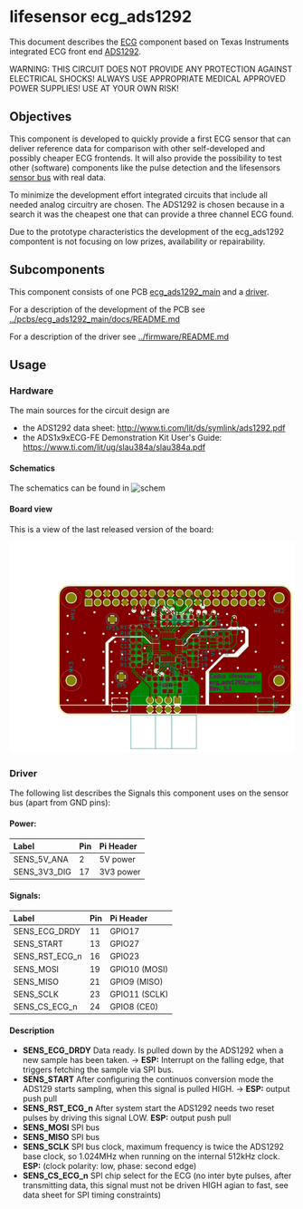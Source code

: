 # lifesensor ecg_ads1292
This document describes the [ECG](https://en.wikipedia.org/wiki/Electrocardiography) component based on Texas Instruments integrated ECG front end [ADS1292](http://www.ti.com/lit/ds/symlink/ads1292.pdf).

WARNING: THIS CIRCUIT DOES NOT PROVIDE ANY PROTECTION AGAINST ELECTRICAL SHOCKS! ALWAYS USE APPROPRIATE MEDICAL APPROVED POWER SUPPLIES! USE AT YOUR OWN RISK!

## Objectives
This component is developed to quickly provide a first ECG sensor that can deliver reference data for comparison with other self-developed and possibly cheaper ECG frontends. It will also provide the possibility to test other (software) components like the pulse detection and the lifesensors [sensor bus]() with real data.
<!-- TODO: link to sensor bus description -->

To minimize the development effort integrated circuits that include all needed analog circuitry are chosen. The ADS1292 is chosen because in a search it was the cheapest one that can provide a three channel ECG found.

Due to the prototype characteristics the development of the ecg_ads1292 compontent is not focusing on low prizes, availability or repairability.

## Subcomponents

This component consists of one PCB [ecg_ads1292_main](../pcbs/ecg_ads1292_main) and a [driver](../firmware).

For a description of the development of the PCB see [../pcbs/ecg_ads1292_main/docs/README.md](../pcbs/ecg_ads1292_main/docs/README.md)

For a description of the driver see [../firmware/README.md](../firmware/README.md)

## Usage
<!-- TODO: links and explanations  -->

### Hardware

The main sources for the circuit design are
- the ADS1292 data sheet: http://www.ti.com/lit/ds/symlink/ads1292.pdf
- the ADS1x9xECG-FE Demonstration Kit User's Guide: https://www.ti.com/lit/ug/slau384a/slau384a.pdf


#### Schematics
The schematics can be found in 
![schem](figures/base_schematics.png)


#### Board view
This is a view of the last released version of the board:

![ecg_ads1292_main board view](../pcbs/ecg_ads1292_main/manufacture/images/ecg_ads1292_main-brd.svg)

### Driver


The following list describes the Signals this component uses on the sensor bus (apart from GND pins):

#### Power:

| Label           | Pin| Pi Header          |
|:----------------|:---|:-------------------|
| SENS_5V_ANA     | 2  | 5V power           |
| SENS_3V3_DIG    | 17 | 3V3 power          |

#### Signals:
| Label           | Pin| Pi Header          |
|:----------------|:---|:-------------------|
| SENS_ECG_DRDY   | 11 | GPIO17             |
| SENS_START      | 13 | GPIO27             |
| SENS_RST_ECG_n  | 16 | GPIO23             |
| SENS_MOSI       | 19 | GPIO10 (MOSI)      |
| SENS_MISO       | 21 | GPIO9 (MISO)       |
| SENS_SCLK       | 23 | GPIO11 (SCLK)      |
| SENS_CS_ECG_n   | 24 | GPIO8 (CE0)        |

#### Description
- **SENS_ECG_DRDY** Data ready. Is pulled down by the ADS1292 when a new sample has been taken. -> **ESP:** Interrupt on the falling edge, that triggers fetching the sample via SPI bus.
- **SENS_START** After configuring the continuos conversion mode the ADS129 starts sampling, when this signal is pulled HIGH. -> **ESP:** output push pull
- **SENS_RST_ECG_n** After system start the ADS1292 needs two reset pulses by driving this signal LOW. **ESP:** output push pull
- **SENS_MOSI** SPI bus
- **SENS_MISO** SPI bus
- **SENS_SCLK** SPI bus clock, maximum frequency is twice the ADS1292 base clock, so 1.024MHz when running on the internal 512kHz clock. **ESP:** (clock polarity: low, phase: second edge)
- **SENS_CS_ECG_n** SPI chip select for the ECG (no inter byte pulses, after transmitting data, this signal must not be driven HIGH agian to fast, see data sheet for SPI timing constraints)